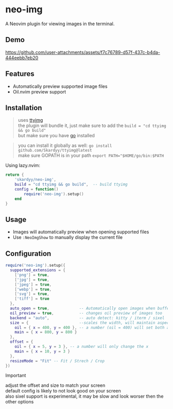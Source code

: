 # neo-img  
A Neovim plugin for viewing images in the terminal.  

## Demo  

https://github.com/user-attachments/assets/f7c76789-d57f-437c-b4da-444eebb7eb20

## Features
- Automatically preview supported image files
- Oil.nvim preview support

## Installation  

> uses [ttyimg](https://github.com/Skardyy/ttyimg)  
> the plugin will bundle it, just make sure to add the `build = "cd ttyimg && go build"`  
> but make sure you have [go](https://go.dev/) installed  

> you can install it globally as well: `go install github.com/Skardyy/ttyimg@latest`  
> make sure GOPATH is in your path `export PATH="$HOME/go/bin:$PATH`  

Using lazy.nvim:
```lua
return {
    'skardyy/neo-img',
    build = "cd ttyimg && go build",  -- build ttyimg
    config = function()
        require('neo-img').setup()
    end
}
```

## Usage
- Images will automatically preview when opening supported files
- Use `:NeoImgShow` to manually display the current file

## Configuration
```lua
require('neo-img').setup({
  supported_extensions = {
    ['png'] = true,
    ['jpg'] = true,
    ['jpeg'] = true,
    ['webp'] = true,
    ['svg'] = true,
    ['tiff'] = true
  },
  auto_open = true,             -- Automatically open images when buffer is loaded
  oil_preview = true,           -- changes oil preview of images too
  backend = "auto",             -- auto detect: kitty / iterm / sixel
  size = {                      --scales the width, will maintain aspect ratio
    oil = { x = 400, y = 400 }, -- a number (oil = 400) will set both at once
    main = { x = 800, y = 800 }
  },
  offset = {
    oil = { x = 5, y = 3 }, -- a number will only change the x
    main = { x = 10, y = 3 }
  },
  resizeMode = "Fit" -- Fit / Strech / Crop
})
```

> [!Important]
> adjust the offset and size to match your screen  
> default config is likely to not look good on your screen  
> also sixel support is experimental, it may be slow and look worser then the other options  
